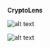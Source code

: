 **CryptoLens**

![alt text](https://i.ibb.co/PwdKs3h/Screenshot-from-2024-05-17-17-11-31.png)


![alt text](https://i.ibb.co/BV01KTg/Screenshot-from-2024-05-17-17-16-36.png)



